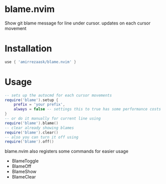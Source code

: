 # blame.nvim
Show git blame message for line under cursor. updates on each cursor movement

# Installation
```lua
use { 'amirrezaask/blame.nvim' }
```

# Usage
```lua
-- sets up the autocmd for each cursor movements
require('blame').setup {
    prefix = 'your prefix',
    always = false -- settings this to true has some performance costs
}
-- or do it manually for current line using
require('blame').blame()
-- clear already showing blames
require('blame').clear()
-- also you can turn it off using
require('blame').off()
```

blame.nvim also registers some commands for easier usage
- BlameToggle
- BlameOff
- BlameShow
- BlameClear
